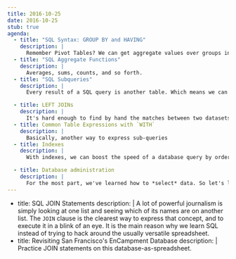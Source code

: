 ```yaml
---
title: 2016-10-25
date: 2016-10-25
stub: true
agenda:
  - title: "SQL Syntax: GROUP BY and HAVING"
    description: |
      Remember Pivot Tables? We can get aggregate values over groups in SQL, too.
  - title: "SQL Aggregate Functions"
    description: |
      Averages, sums, counts, and so forth.
  - title: "SQL Subqueries"
    description: |
      Every result of a SQL query is another table. Which means we can query a result to perform even more specific, powerful searches.

  - title: LEFT JOINs
    description: |
      It's hard enough to find by hand the matches between two datasets, even harder to find what's *missing*. However, `LEFT JOINs` make these kinds of queries and investigations as easy as any join.
  - title: Common Table Expressions with `WITH`
    description: |
      Basically, another way to express sub-queries
  - title: Indexes
    description: |
      With indexes, we can boost the speed of a database query by order of magnitude. All it takes is knowing the `CREATE INDEX` syntax, and understanding exactly what we're trying to (usually) find.

  - title: Database administration
    description: |
      For the most part, we've learned how to *select* data. So let's learn how to `CREATE` tables, `INSERT` new rows, and `UPDATE` them, even though it isn't a priority for the midterm, but at some point, you'll want to learn how to create a database from a spreadsheet, and how to move between the two systems to use each to their best advantages.
---
```




  - title: SQL JOIN Statements
    description: |
      A lot of powerful journalism is simply looking at one list and seeing which of its names are on another list. The `JOIN` clause is the clearest way to express that concept, and to execute it in a blink of an eye. It is the main reason why we learn SQL instead of trying to hack around the usually versatile spreadsheet.
  - title: Revisiting San Francisco's EnCampment Database
    description: |
      Practice JOIN statements on this database-as-spreadsheet.

